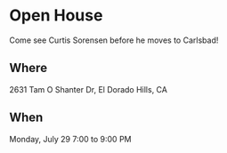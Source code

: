 # Open House
Come see Curtis Sorensen before he moves to Carlsbad!

##  Where
2631 Tam O Shanter Dr, El Dorado Hills, CA

## When
Monday, July 29
7:00 to 9:00 PM
